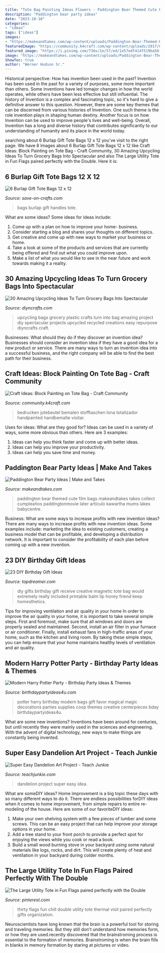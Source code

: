 ```yaml
---
title: "Tote Bag Painting Ideas Flowers - Paddington Bear Themed Cute Film Bags Makeandtakes Takes Collect Cumpleaños Paddingtonmovie Later Artículo Kawartha Mums Lakes Babycentre"
description: "Paddington bear party ideas"
date: "2023-10-10"
categories:
- "ideas"
tags: ["ideas"]
images:
- "https://makeandtakes.com/wp-content/uploads/Paddington-Bear-Themed-Party-Ideas.jpg"
featuredImage: "https://community.k4craft.com/wp-content/uploads/2017/07/Block-print-ideas-8.jpg"
featured_image: "https://i.pinimg.com/736x/1e/57/ed/1e57edf414f519ba56f644bbf96a5576.jpg"
image: "https://makeandtakes.com/wp-content/uploads/Paddington-Bear-Themed-Party-Ideas.jpg"
ShowToc: true
author: "Werner Hudson Sr."
---
```



Historical perspective: How has invention been used in the past?
Invention has been used in the past for a variety of purposes, some more important than others. Some inventions have led tomajor changes in how the world operates, while others have been less effective but still influential. The history of Invention is a complex and fascinating topic, so it's hard to give a definitive answer to this question. However, there are some key themes that can be discerned from various histories of Invention. One such theme is the role invention plays in shaping human destiny. Another focus is on how Invention can be used to improve people's lives and well-being. Overall, Invention has a long and diverse history that contributes significantly to our understanding of humanity and its place in the world today.

	

		
searching about 6 Burlap Gift Tote Bags 12 x 12 you've visit to the right page. We have 8 Images about 6 Burlap Gift Tote Bags 12 x 12 like Craft Ideas: Block Painting on Tote Bag - Craft Community, 30 Amazing Upcycling Ideas To Turn Grocery Bags Into Spectacular and also The Large Utility Tote in Fun Flags paired perfectly with the Double. Here it is:
		
    
## 6 Burlap Gift Tote Bags 12 X 12

<img loading=lazy src="https://d28xhcgddm1buq.cloudfront.net/product-images/burlap-bags-with-handles-12x12-6-bags-3.jpg" onerror="this.onerror=null;this.src='https://tse1.mm.bing.net/th?id=OIP.u6l-5QK45KQYfSMhp3n6GAHaKz&amp;pid=15.1';" alt="6 Burlap Gift Tote Bags 12 x 12">

_Source: save-on-crafts.com_

>bags burlap gift handles tote. 

	

What are some ideas?
Some ideas for ideas include:
1. Come up with a plan on how to improve your home- business. 
2. Consider starting a blog and shares your thoughts on different topics. 
3. Get creative and come up with new ways to market your business or home. 
4. Take a look at some of the products and services that are currently being offered and find out what you could improve upon. 
5. Make a list of what you would like to see in the near future and work towards making it a reality. 

    
## 30 Amazing Upcycling Ideas To Turn Grocery Bags Into Spectacular

<img loading=lazy src="http://www.diyncrafts.com/wp-content/uploads/2017/06/plastic-bag-projects-p.jpg" onerror="this.onerror=null;this.src='https://tse2.mm.bing.net/th?id=OIP.KuHNjO69elMe8a_2oSHjUwHaNj&amp;pid=15.1';" alt="30 Amazing Upcycling Ideas To Turn Grocery Bags Into Spectacular">

_Source: diyncrafts.com_

>upcycling bags grocery plastic crafts turn into bag amazing project diy spectacular projects upcycled recycled creations easy repurpose diyncrafts craft. 

	

Businesses: What should they do if they discover an invention idea?
Businesses should consider an invention idea if they have a good idea for a new product or service. There are many ways to turn an invention idea into a successful business, and the right company will be able to find the best path for their business.

    
## Craft Ideas: Block Painting On Tote Bag - Craft Community

<img loading=lazy src="https://community.k4craft.com/wp-content/uploads/2017/07/Block-print-ideas-8.jpg" onerror="this.onerror=null;this.src='https://tse2.mm.bing.net/th?id=OIP.2VrxNR6szcZLNQ2_I3JeVwHaHa&amp;pid=15.1';" alt="Craft Ideas: Block Painting on Tote Bag - Craft Community">

_Source: community.k4craft.com_

>bedrucken jutebeutel bemalen stofftaschen lona totalizador handpainted handbemalte visitar. 

	

Uses for ideas: What are they good for?
Ideas can be used in a variety of ways, some more obvious than others. Here are 3 examples:
1. Ideas can help you think faster and come up with better ideas.
2. Ideas can help you improve your productivity.    
3. Ideas can help you save time and money.

    
## Paddington Bear Party Ideas | Make And Takes

<img loading=lazy src="https://makeandtakes.com/wp-content/uploads/Paddington-Bear-Themed-Party-Ideas.jpg" onerror="this.onerror=null;this.src='https://tse3.mm.bing.net/th?id=OIP.Wo8ppXi7ymPcI3QcTCkz6AHaK2&amp;pid=15.1';" alt="Paddington Bear Party Ideas | Make and Takes">

_Source: makeandtakes.com_

>paddington bear themed cute film bags makeandtakes takes collect cumpleaños paddingtonmovie later artículo kawartha mums lakes babycentre. 

	

Business: What are some ways to increase profits with new invention ideas?
There are many ways to increase profits with new invention ideas. Some examples include: marketing the idea to existing customers, creating a business model that can be profitable, and developing a distribution network. It is important to consider the profitability of each plan before coming up with a new invention.

    
## 23 DIY Birthday Gift Ideas

<img loading=lazy src="http://www.topdreamer.com/wp-content/uploads/2013/08/enhanced-buzz-23776-1354561061-3.jpg" onerror="this.onerror=null;this.src='https://tse2.mm.bing.net/th?id=OIP.c_tDYYuKLjjl1zRqbJAm2AHaLJ&amp;pid=15.1';" alt="23 DIY Birthday Gift Ideas">

_Source: topdreamer.com_

>diy gifts birthday gift receive creative magnetic tote bag would extremely really included printable balm lip honey friend keep homesthetics. 

	

Tips for improving ventilation and air quality in your home
In order to improve the air quality in your home, it is important to take several simple steps. First and foremost, make sure that all windows and doors are properly sealed and maintained. Second, install an air filter in your furnace or air conditioner. Finally, install exhaust fans in high-traffic areas of your home, such as the kitchen and living room. By taking these simple steps, you can help ensure that your home maintains healthy levels of ventilation and air quality.

    
## Modern Harry Potter Party - Birthday Party Ideas &amp; Themes

<img loading=lazy src="http://www.birthdaypartyideas4u.com/wp-content/uploads/2016/04/Modern-Harry-Potter-Party-Gift-Bags-550x737.jpg" onerror="this.onerror=null;this.src='https://tse2.mm.bing.net/th?id=OIP.NtNpHqgrBe3-0kH_7PCU6AHaJ7&amp;pid=15.1';" alt="Modern Harry Potter Party - Birthday Party Ideas &amp; Themes">

_Source: birthdaypartyideas4u.com_

>potter harry birthday modern bags gift favor magical magic decorations parties supplies coop themes creative centerpieces bday birthdaypartyideas4u. 

	

What are some new inventions?
Inventions have been around for centuries, but until recently they were mainly used in the sciences and engineering. With the advent of digital technology, new ways to make things are constantly being invented.

    
## Super Easy Dandelion Art Project - Teach Junkie

<img loading=lazy src="https://www.teachjunkie.com/wp-content/uploads/Dish-Brush-Dandelions.jpg" onerror="this.onerror=null;this.src='https://tse3.mm.bing.net/th?id=OIP.Ze2CofDhZa8NZbzfN1GU2wHaM4&amp;pid=15.1';" alt="Super Easy Dandelion Art Project - Teach Junkie">

_Source: teachjunkie.com_

>dandelion project super easy idea. 

	

What are someDIY ideas?
Home improvement is a big topic these days with so many different ways to do it. There are endless possibilities forDIY ideas when it comes to home improvement, from simple repairs to entire re-modeling of the house. Here are some of our favoriteDIY ideas:
1. Make your own shelving system with a few pieces of lumber and some screws. This can be an easy project that can help improve your storage options in your home.
2. Add a tree stand to your front porch to provide a perfect spot for enjoying the views while you cook or read a book.
3. Build a small wood burning stove in your backyard using some natural materials like logs, rocks, and dirt. This will create plenty of heat and ventilation in your backyard during colder months. 

    
## The Large Utility Tote In Fun Flags Paired Perfectly With The Double

<img loading=lazy src="https://i.pinimg.com/736x/1e/57/ed/1e57edf414f519ba56f644bbf96a5576.jpg" onerror="this.onerror=null;this.src='https://tse2.mm.bing.net/th?id=OIP.CqYUmdu7sfH9WrcjYeLYFgHaHW&amp;pid=15.1';" alt="The Large Utility Tote in Fun Flags paired perfectly with the Double">

_Source: pinterest.com_

>thirty flags fun chill double utility tote thermal visit paired perfectly gifts organization. 

	

Neuroscientists have long known that the brain is a powerful tool for storing and traveling memories. But they still don't understand how memories form, or how they are used.recently discovered that the brainstroming process is essential to the formation of memories. Brainstroming is when the brain fills in blanks in memory formation by staring at pictures or video.

